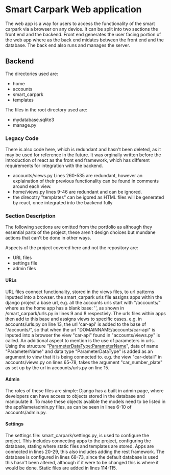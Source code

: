 # Smart Carpark Web application
The web app is a way for users to access the functionality of the smart carpark via a browser on any device. It can be split into two sections the front end and the backend. Front end generates the user facing portion of the web app where as the back end midates between the front end and the database. The back end also runs and manages the server. 

## Backend 
The directories used are:
* home
* accounts
* smart_carpark
* templates

The files in the root directory used are:
* mydatabase.sqlite3
* manage.py 

### Legacy Code
There is also code here, which is redundant and hasn't been deleted, as it may be used for reference in the future. It was orginally written before the introduction of react as the front end framework, which has different requirements for integration with the backend.

* accounts/views.py Lines 260-535 are redundant, however an explaination of their previous functionality can be found in comments around each view.
* home/views.py lines 9-46 are redundant and can be ignored. 
* the direcotry "templates" can be igored as HTML files will be generated by react, once integrated into the backend fully

### Section Description
The following sections are omitted from the portfolio as although they essential parts of the project, these aren't design choices but mundane actions that can't be done in other ways.

Aspects of the project covered here and not the repository are:
* URL files
* settings file
* admin files


#### URLs
URL files connect functionality, stored in the views files, to url patterns inputted into a browser. the smart_carpark urls file  assigns apps within the django project a base url, e.g. all the accounts urls start with "/accounts/" where as the home app has a blank base: '', as shown in /smart_carpark/urls.py in lines 9 and 8 respectivly. The urls files within apps then add to this base and assigns views to specific cases. e.g. in accounts/urls.py on line 13, the url 'car-api' is added to the base of "/accounts/", so that when the url "DOMAINNAME/accounts/car-api" is inputed into a browser the view "car-api" found in "accounts/views.py" is called. An additional aspect to mention is the use of parameters in urls. Using the structure "<ParameterDataType:ParameterName>", data of name "ParameterName" and data type "ParameterDataType" is added as an argument to view that it is being connected to. e.g. the view "car-detail" in accounts/views.py on lines 65-78, takes the argument "car_number_plate" as set up by the url in accounts/urls.py on line 15.

#### Admin
The roles of these files are simple: Django has a built in admin page, where developers can have access to objects stored in the database and manipulate it. To make these objects avalible the models need to be listed in the appName/admin.py files, as can be seen in lines 6-10 of accounts/admin.py. 

#### Settings 
The settings file: smart_carpark/settings.py, is used to configure the project. This includes connecting apps to the project, configuring the database, stating where static files and templates are stored. Apps are connected in lines 20-29, this also includes adding the rest framework. The database is configured in lines 68-73, since the default database is used this hasn't been altered, although if it were to be changed this is where it would be done. Static files are added in lines 114-115. 

